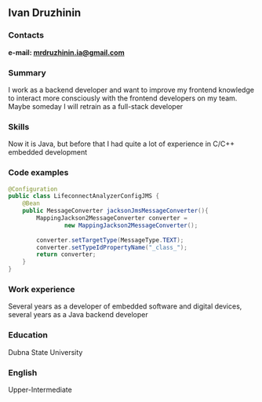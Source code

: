 ## Ivan Druzhinin

### Contacts
**e-mail: mrdruzhinin.ia@gmail.com**

### Summary
I work as a backend developer and want to improve my frontend knowledge to interact more consciously with the frontend developers on my team. Maybe someday I will retrain as a full-stack developer

### Skills
Now it is Java, but before that I had quite a lot of experience in C/C++ embedded development

### Code examples
```Java
@Configuration
public class LifeconnectAnalyzerConfigJMS {
    @Bean
    public MessageConverter jacksonJmsMessageConverter(){
        MappingJackson2MessageConverter converter =  
                new MappingJackson2MessageConverter();
        
        converter.setTargetType(MessageType.TEXT);        
        converter.setTypeIdPropertyName("_class_");
        return converter;
    }
}
```

### Work experience
Several years as a developer of embedded software and digital devices, several years as a Java backend developer

### Education
Dubna State University

### English
Upper-Intermediate